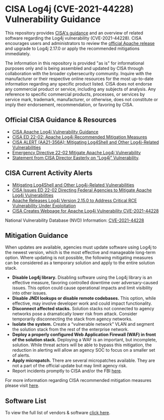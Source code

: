 # CISA Log4j (CVE-2021-44228) Vulnerability Guidance #

This repository provides
[CISA's guidance](https://www.cisa.gov/uscert/apache-log4j-vulnerability-guidance)
and an overview of related software regarding the Log4j vulnerability
(CVE-2021-44228). CISA encourages users and administrators to review the
[official Apache release](https://logging.apache.org/log4j/2.x/security.html)
and upgrade to Log4j 2.17.0 or apply the recommended mitigations immediately.

The information in this repository is provided "as is" for informational
purposes only and is being assembled and updated by CISA through
collaboration with the broader cybersecurity community.  Inquire with the
manufacturer or their respective online resources for the most up-to-date
information regarding any specific product listed. CISA does not endorse
any commercial product or service, including any subjects of analysis.
Any reference to specific commercial products, processes, or services by
service mark, trademark, manufacturer, or otherwise, does not constitute
or imply their endorsement, recommendation, or favoring by CISA.

## Official CISA Guidance & Resources ##

- [CISA Apache Log4j Vulnerability Guidance](https://www.cisa.gov/uscert/apache-log4j-vulnerability-guidance)
- [CISA ED 22-02: Apache Log4j Recommended Mitigation Measures](https://www.cisa.gov/uscert/ed-22-02-apache-log4j-recommended-mitigation-measures)
- [CISA ALERT (AA21-356A): Mitigating Log4Shell and Other Log4j-Related Vulnerabilities](https://www.cisa.gov/uscert/ncas/alerts/aa21-356a)
- [Emergency Directive 22-02 Mitigate Apache Log4j Vulnerability](https://www.cisa.gov/emergency-directive-22-02)
- [Statement from CISA Director Easterly on “Log4j” Vulnerability](https://www.cisa.gov/news/2021/12/11/statement-cisa-director-easterly-log4j-vulnerability).

## CISA Current Activity Alerts ##

- [Mitigating Log4Shell and Other Log4j-Related Vulnerabilities](https://www.cisa.gov/uscert/ncas/current-activity/2021/12/22/mitigating-log4shell-and-other-log4j-related-vulnerabilities)
- [CISA Issues ED 22-02 Directing Federal Agencies to Mitigate Apache Log4j Vulnerabilities](https://www.cisa.gov/uscert/ncas/current-activity/2021/12/17/cisa-issues-ed-22-02-directing-federal-agencies-mitigate-apache)
- [Apache Releases Log4j Version 2.15.0 to Address Critical RCE Vulnerability Under Exploitation](https://www.cisa.gov/uscert/ncas/current-activity/2021/12/10/apache-releases-log4j-version-2150-address-critical-rce)
- [CISA Creates Webpage for Apache Log4j Vulnerability CVE-2021-44228](https://www.cisa.gov/uscert/ncas/current-activity/2021/12/13/cisa-creates-webpage-apache-log4j-vulnerability-cve-2021-44228)

National Vulnerability Database (NVD) Information: [CVE-2021-44228](https://nvd.nist.gov/vuln/detail/CVE-2021-44228)

## Mitigation Guidance ##

When updates are available, agencies must update software 
using Log4j to the newest version, which is the most 
effective and manageable long-term option. Where 
updating is not possible, the following mitigating 
measures can be considered as a temporary solution 
and apply to the entire solution stack.

- **Disable Log4j library.** Disabling software using the 
Log4j library is an effective measure, favoring 
controlled downtime over adversary-caused issues. 
This option could cause operational impacts and limit 
visibility into other issues.
- **Disable JNDI lookups or disable remote codebases.** 
This option, while effective, may involve 
developer work and could impact functionality.
- **Disconnect affected stacks.** Solution stacks not 
connected to agency networks pose a dramatically 
lower risk from attack. Consider temporarily 
disconnecting the stack from agency networks.
- **Isolate the system.** Create a “vulnerable network” 
VLAN and segment the solution stack from the 
rest of the enterprise network.
- **Deploy a properly configured Web Application 
Firewall (WAF) in front of the solution stack.** 
Deploying a WAF is an important, but incomplete, 
solution. While threat actors will be able to 
bypass this mitigation, the reduction in alerting 
will allow an agency SOC to focus on a smaller 
set of alerts.
- **Apply micropatch.** There are several micropatches 
available. They are not a part of the official 
update but may limit agency risk.
- Report incidents promptly to CISA and/or the FBI 
[here](https://www.cisa.gov/uscert/report).

For more information regarding CISA recommended mitigation measures please visit 
[here](https://www.cisa.gov/uscert/ed-22-02-apache-log4j-recommended-mitigation-measures).

## Software List ##

To view the full list of vendors & software [click here](./SOFTWARE-LIST.md).
